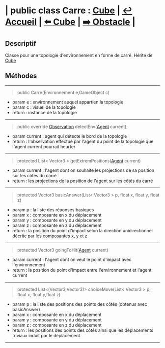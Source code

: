 # **| public class Carre :** [**Cube**](Cube.md) **|** [**↩️ Accueil**](../../../doc.md) **|** [**⬅️ Cube**](./Cube.md) **|** [**➡️ Obstacle**](../Obstacle/Obstacle.md) **|**


## **Descriptif**

Classe pour une topologie d'environnement en forme de carré. Hérite de [Cube](Cube.md)

## **Méthodes**

---

> public Carre(Environnement e,GameObject c)

* param e : environnement auquel appartien la topologie
* param c : visuel de la topologie
* return : instance de la topologie

---

> public override [Observation](../../Vision/Observation.md) detectEnv([Agent](../../Agent.md) current);

* param current : agent qui détecte le bord de la topologie
* return : l'observation effectué par l'agent du point de la topologie que l'agent current pourrait heurter

---

> protected List< Vector3 > getExtremPositions([Agent](../../Agent.md) current)

* param current : l'agent dont on souhaite les projections de sa position sur les côtés du carré
* return : les projections de la position de l'agent sur les côtés du carré

---

> protected Vector3 basicAnswer(List< Vector3 > p, float x, float y, float z)

* param p : la liste des réponses basiques
* param x : composante en x du déplacement
* param y : composante en y du déplacement
* param z : composante en z du déplacement
* return : la position du point d'impact selon la direction unidirectionnel décrite par les composantes x, y et z 

---

> protected Vector3 goingToHit([Agent](../../Agent.md) current)

* param current : l'agent dont on veut le point d'impact avec l'environnement
* return : la position du point d'impact entre l'environnement et l'agent current 

---


> protected List<(Vector3,Vector3)> choiceMove(List< Vector3 > p, float x, float y,float z) 

* param p : la liste des positions des points des côtés (obtenus avec basicAnswer)
* param x : composante en x du déplacement
* param y : composante en y du déplacement
* param z : composante en z du déplacement
* return : les positions des points des côtés ainsi que les déplacements triviaux induit par le déplacement

---


